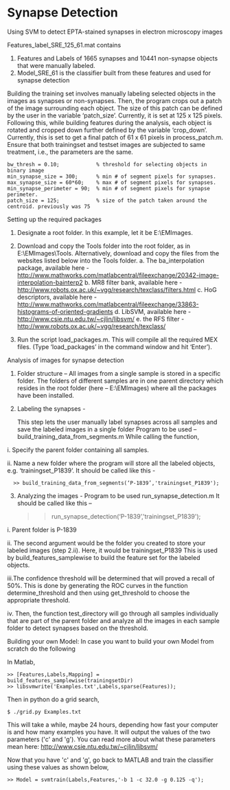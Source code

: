 # Synapse Detection
Using SVM to detect EPTA-stained synapses in electron microscopy images

Features_label_SRE_125_61.mat contains
  
  1. Features and Labels of 1665 synapses and 10441 non-synapse objects that were manually labeled.
  2. Model_SRE_61 is the classifier built from these features and used for synapse detection

Building the training set involves manually labeling selected objects in the images as synapses or non-synapses. Then, the program crops out a patch of the image surrounding each object. The size of this patch can be defined by the user in the variable ‘patch_size’. Currently, it is set at 125 x 125 pixels. Following this, while building features during the analysis, each object is rotated and cropped down further defined by the variable ‘crop_down’. Currently, this is set to get a final patch of 61 x 61 pixels in process_patch.m. Ensure that both trainingset and testset images are subjected to same treatment, i.e., the parameters are the same.

    bw_thresh = 0.10;            % threshold for selecting objects in binary image
    min_synapse_size = 300;      % min # of segment pixels for synapses.
    max_synapse_size = 60*60;    % max # of segment pixels for synapses.
    min_synapse_perimeter = 90;  % min # of segment pixels for synapse perimeter.
    patch_size = 125;            % size of the patch taken around the centroid. previously was 75

Setting up the required packages

1.  Designate a root folder. In this example, let it be E:\EMImages.
2.  Download and copy the Tools folder into the root folder, as in E:\EMImages\Tools.
    Alternatively, download and copy the files from the websites listed below into the Tools folder.
    a. The ba_interpolation package, available here -       
        http://www.mathworks.com/matlabcentral/fileexchange/20342-image-interpolation-bainterp2
    b. MR8 filter bank, available here - http://www.robots.ox.ac.uk/~vgg/research/texclass/filters.html
    c. HoG descriptors, available here - http://www.mathworks.com/matlabcentral/fileexchange/33863-histograms-of-oriented-gradients
    d. LibSVM, available here - http://www.csie.ntu.edu.tw/~cjlin/libsvm/
    e. the RFS filter - http://www.robots.ox.ac.uk/~vgg/research/texclass/

3.  Run the script load_packages.m. This will compile all the required MEX files. (Type ‘load_packages’ in the command window and hit     ‘Enter’).

Analysis of images for synapse detection

1.  Folder structure – All images from a single sample is stored in a specific folder. The folders of different samples are in one parent directory which resides in the root folder (here – E:\EMImages) where all the packages have been installed.

2.  Labeling the synapses -

    This step lets the user manually label synapses across all samples and save the labeled images in a single folder Program to be       used – build_training_data_from_segments.m While calling the function,
    
  i.  Specify the parent folder containing all samples.

  ii. Name a new folder where the program will store all the labeled objects, e.g. ‘trainingset_P1839’. 
      It should be called like  this -

      >> build_training_data_from_segments(‘P-1839’,'trainingset_P1839');

3.  Analyzing the images -
    Program to be used run_synapse_detection.m 
    It should be called like this –

      >> run_synapse_detection(‘P-1839’,'trainingset_P1839');

  i.  Parent folder is P-1839

  ii. The second argument would be the folder you created to store your labeled images (step 2.ii). 
      Here, it would be trainingset_P1839
      This is used by build_features_samplewise to build the feature set for the labeled objects.

  iii.The confidence threshold will be determined that will proved a recall of 50%. This is done by generating the ROC curves in the        function determine_threshold and then using get_threshold to choose the appropriate threshold.

  iv. Then, the function test_directory will go through all samples individually that are part of the parent folder and analyze all         the images in each sample folder to detect synapses based on the threshold.

Building your own Model: In case you want to build your own Model from scratch do the following

In Matlab,

    >> [Features,Labels,Mapping] = build_features_samplewise(trainingsetDir)
    >> libsvmwrite('Examples.txt',Labels,sparse(Features));

Then in python do a grid search,

    $ ./grid.py Examples.txt
    
This will take a while, maybe 24 hours, depending how fast your computer is and how many examples you have. It will output the values of the two parameters ('c' and 'g'). You can read more about what these parameters mean here: http://www.csie.ntu.edu.tw/~cjlin/libsvm/

Now that you have 'c' and 'g', go back to MATLAB and train the classifier using these values as shown below,

    >> Model = svmtrain(Labels,Features,'-b 1 -c 32.0 -g 0.125 -q');
